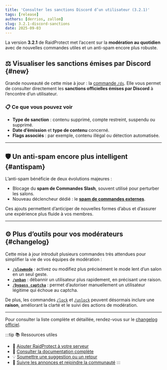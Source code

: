 ```yaml
---
title: 'Consulter les sanctions Discord d’un utilisateur (3.2.1)'
tags: [release]
authors: [derrios, zallom]
slug: 3.2.1-discord-sanctions
date: 2025-09-03
---
```


La version **3.2.1** de RaidProtect met l’accent sur la **modération au quotidien** avec de nouvelles commandes utiles et un anti-spam encore plus robuste.

<!--truncate-->

## ⚖️ Visualiser les sanctions émises par Discord {#new}

Grande nouveauté de cette mise à jour : la [commande `/ds`](/features/utilities#discord-sanctions). Elle vous permet de consulter directement les **sanctions officielles émises par Discord** à l’encontre d’un utilisateur.

### 📋 Ce que vous pouvez voir

- **Type de sanction** : contenu supprimé, compte restreint, suspendu ou supprimé.  
- **Date d’émission** et **type de contenu** concerné.  
- **Flags associés** : par exemple, contenu illégal ou détection automatisée. 

---

## 🛡️ Un anti-spam encore plus intelligent {#antispam}

L’anti-spam bénéficie de deux évolutions majeures :

- Blocage du **spam de Commandes Slash**, souvent utilisé pour perturber les salons.
- Nouveau déclencheur dédié : le [**spam de commandes externes**](/features/anti-spam#triggers).

Ces ajouts permettent d’anticiper de nouvelles formes d’abus et d’assurer une expérience plus fluide à vos membres.

---

## ⚙️ Plus d’outils pour vos modérateurs {#changelog}

Cette mise à jour introduit plusieurs commandes très attendues pour simplifier la vie de vos équipes de modération :

- **[`/slowmode`](/features/moderation#slowmode)** : activez ou modifiez plus précisément le mode lent d’un salon en un seul geste.
- **[`/unban`](/features/moderation#unban)** : débannir un utilisateur plus rapidement, en précisant une raison.
- **[`/bypass captcha`](/features/captcha#bypass)** : permet d’autoriser manuellement un utilisateur légitime qui échoue au captcha.

De plus, les commandes [`/lock`](/features/channel-lock#lock) et [`/unlock`](/features/channel-lock#unlock) peuvent désormais inclure une **raison**, améliorant la clarté et le suivi des actions de modération.

---

Pour consulter la liste complète et détaillée, rendez-vous sur le [changelog officiel](/changelog#3-2-1).

:::tip 📚 Ressources utiles
- 🔗 [Ajouter RaidProtect à votre serveur](https://raidprotect.bot/invite)
- 📘 [Consulter la documentation complète](https://docs.raidprotect.bot/)
- 💡 [Soumettre une suggestion ou un retour](https://suggestions.raidprotect.bot/)
- 📣 [Suivre les annonces et rejoindre la communauté](https://raidprotect.bot/discord)
:::